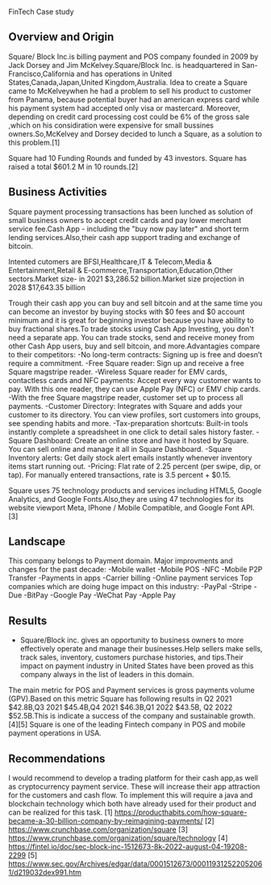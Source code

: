 FinTech Case study 

## Overview and Origin

 Square/ Block Inc.is billing payment and POS company founded in  2009 by Jack Dorsey and Jim McKelvey.Square/Block Inc. is headquartered in San-Francisco,California and has operations in United States,Canada,Japan,United Kingdom,Australia.
Idea to create a Square came to McKelveywhen he had a problem to sell his product to customer from Panama, because potential buyer  had an american express card while his payment system had accepted only visa or mastercard. Moreover, depending on credit card processing cost could be 6% of the gross sale ,which on his considiration were expensive for small bussines owners.So,McKelvey and Dorsey decided to lunch a Square, as a solution to this problem.[1]

Square had 10 Funding Rounds and funded by 43 investors. Square has raised a total $601.2 M in 10 rounds.[2]
## Business Activities

 Square payment processing transactions has been lunched as solution of small business owners to accept credit cards and pay lower merchant service fee.Cash App - including the "buy now pay later" and short term lending services.Also,their cash app support trading and exchange of bitcoin.

 Intented cutomers are BFSI,Healthcare,IT & Telecom,Media & Entertainment,Retail & E-commerce,Transportation,Education,Other sectors.Market size- in 2021 $3,286.52 billion.Market size projection in 2028 $17,643.35 billion

Trough their cash app you can buy and sell bitcoin and at the same time you can become an investor by buying stocks with $0 fees and $0 account minimum and it is great for beginning investor because you have ability to buy fractional shares.To trade stocks using Cash App Investing, you don't need a separate app. You can trade stocks, send and receive money from other Cash App users, buy and sell bitcoin, and more.Advantagies compare to their competitors: 
-No long-term contracts: Signing up is free and doesn’t require a commitment.
-Free Square reader: Sign up and receive a free Square magstripe reader.
-Wireless Square reader for EMV cards, contactless cards and NFC payments: Accept every way  customer wants to pay. With this one reader, they can use Apple Pay (NFC) or EMV chip cards. 
-With the free Square magstripe reader, customer set up to process all payments.
-Customer Directory: Integrates with Square and adds your customer to its directory. You can view profiles, sort customers into groups, see spending habits and more.
-Tax-preparation shortcuts: Built-in tools instantly complete a spreadsheet in one click to detail sales history faster.
-Square Dashboard: Create an online store and have it hosted by Square. You can sell online and manage it all in Square Dashboard.
-Square Inventory alerts: Get daily stock alert emails instantly whenever inventory items start running out.
-Pricing: Flat rate of 2.25 percent (per swipe, dip, or tap). For manually entered transactions, rate is 3.5 percent + $0.15.

Square uses 75 technology products and services including HTML5, Google Analytics, and Google Fonts.Also,they are using 47 technologies for its website viewport Meta, IPhone / Mobile Compatible, and Google Font API.[3]

## Landscape

This company belongs to Payment domain.
Major improvments and changes for the past decade:
-Mobile wallet
-Mobile POS
-NFC
-Mobile P2P Transfer
-Payments in apps
-Carrier billing 
-Online payment services 
Top companies which are doing huge impact on this industry:
-PayPal
-Stripe
-Due
-BitPay
-Google Pay
-WeChat Pay
-Apple Pay 

## Results

* Square/Block inc. gives an opportunity to business owners to more effectively operate and manage their businesses.Help sellers make sells, track sales, inventory, customers purchase histories, and tips.Their impact on payment industry in United States have been proved  as this company always in the list of leaders in this domain.  

The main metric for POS and Payment services is gross payments volume (GPV).Based on this metric Square has following results in   Q2 2021  $42.8B,Q3 2021 $45.4B,Q4 2021 $46.3B,Q1 2022 $43.5B, Q2 2022 $52.5B.This is indicate  a success of the company and sustainable growth.[4][5]
Square is one of the leading Fintech company in POS and mobile payment operations in USA.

## Recommendations
I would recommend to develop a trading platform for their cash app,as well as cryptocurrency payment service.
These will increase their app attraction for the customers and cash flow.
To implement this will require a java and blockchain technology which both have already used for their product and can be realized for this task.
[1] https://producthabits.com/how-square-became-a-30-billion-company-by-reimagining-payments/
[2] https://www.crunchbase.com/organization/square
[3] https://www.crunchbase.com/organization/square/technology
[4] https://fintel.io/doc/sec-block-inc-1512673-8k-2022-august-04-19208-2299
[5] https://www.sec.gov/Archives/edgar/data/0001512673/000119312522052061/d219032dex991.htm